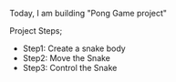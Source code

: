 Today, I am building "Pong Game project"

Project Steps;
- Step1: Create a snake body
- Step2: Move the Snake
- Step3: Control the Snake